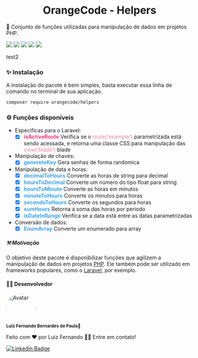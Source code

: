 <h1 align="center">OrangeCode - Helpers</h1>

<p>🚀 Conjunto de funções utilizadas para manipulação de dados em projetos PHP.</p>

<img src="https://img.shields.io/static/v1?label=License&message=MIT&color=success"/>
<img src="https://img.shields.io/static/v1?label=CORE&message=PHP&color=blue&logo=php"/>
<img src="https://img.shields.io/static/v1?label=Framework&message=Lavarel&color=blue&logo=laravel"/>
<img src="https://scrutinizer-ci.com/g/Nandovga/orangecode-helpers/badges/build.png?b=master"/>
<img src="https://scrutinizer-ci.com/g/Nandovga/orangecode-helpers/badges/quality-score.png?b=master"/>

test2
### ✨ Instalação

A instalação do pacote é bem simples, basta executar essa linha de comando no terminal de sua aplicação.

```bash
composer require orangecode/helpers
```

### ⚙️ Funções disponíveis

- Especificas para o Laravel:
    - [x] <b style='color: #FA377B'>isActiveRoute</b> Verifica se o <span style='color: #E583A5FF'>route('example')</span>
      parametrizada está sendo acessada, e retorna uma classe CSS para manipulação das <span style='color: #E583A5FF'>
      view('blade')</span> blade

- Manipulação de chaves:
    - [x] <b style='color: #3CA3E8'>genereteKey</b> Gera senhas de forma randomica
- Manipulação de data e horas:
    - [x] <b style='color: #3CA3E8'>decimalToHours</b> Converte as horas de string para decimal
    - [x] <b style='color: #3CA3E8'>hoursToDecimal</b> Converte um número do tipo float para string
    - [x] <b style='color: #3CA3E8'>hoursToMinute</b> Converte as horas em minutos
    - [x] <b style='color: #3CA3E8'>minuteToHours</b> Converte os minutos para horas
    - [x] <b style='color: #3CA3E8'>secondsToHours</b> Converte os segundos para horas
    - [x] <b style='color: #3CA3E8'>sumHours</b> Retorna a soma das horas por periodo
    - [x] <b style='color: #3CA3E8'>isDateInRange</b> Verifica se a data está entre as datas parametrizadas
- Conversão de dados:
    - [x] <b style='color: #3CA3E8'>EnumArray</b> Converte um enumerado para array

##### ⚒️ Motivação

O objetivo deste pacote é disponibilizar funções que agilizem a manipulação de dados em
projetos <a href='https://www.php.net/'>PHP</a>. Ele também pode ser utilizado em frameworks populares, como
o <a href='https://laravel.com/'>Laravel</a>, por exemplo.

#### 👨‍💻 Desenvolvedor

<img style="border-radius: 50%;" src="https://avatars.githubusercontent.com/u/35897906?s=400&u=a25ace405c6c9412844ba7b6a6b3a0b68c6f8296&v=4" width="80px;" alt="Avatar"/>
<br />
<sub><b>Luiz Fernando Bernardes de Paula</b>🚀</sub>

Feito com ❤️ por Luiz Fernando 👋🏽 Entre em contato!

[![Linkedin Badge](https://img.shields.io/static/v1?label=&message=LinkedIn&color=blue&style=flat-square&logo=LinkedIn)](https://www.linkedin.com/in/luiz-fernando-bernardes-de-paula-605497a4/)
